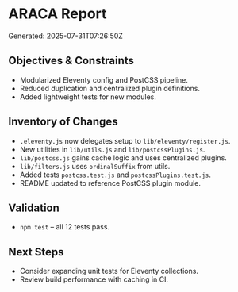 # ARACA Report
Generated: 2025-07-31T07:26:50Z

## Objectives & Constraints
- Modularized Eleventy config and PostCSS pipeline.
- Reduced duplication and centralized plugin definitions.
- Added lightweight tests for new modules.

## Inventory of Changes
- `.eleventy.js` now delegates setup to `lib/eleventy/register.js`.
- New utilities in `lib/utils.js` and `lib/postcssPlugins.js`.
- `lib/postcss.js` gains cache logic and uses centralized plugins.
- `lib/filters.js` uses `ordinalSuffix` from utils.
- Added tests `postcss.test.js` and `postcssPlugins.test.js`.
- README updated to reference PostCSS plugin module.

## Validation
- `npm test` – all 12 tests pass.

## Next Steps
- Consider expanding unit tests for Eleventy collections.
- Review build performance with caching in CI.
